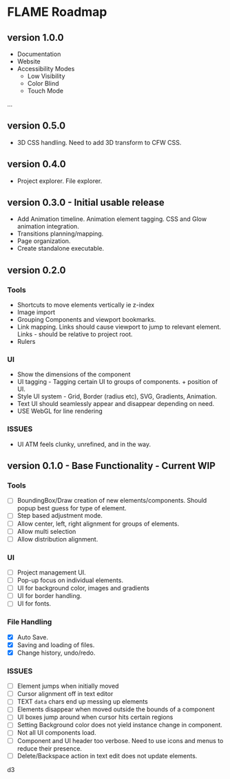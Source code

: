 # FLAME Roadmap

## version 1.0.0
- Documentation
- Website
- Accessibility Modes
    - Low Visibility
    - Color Blind
    - Touch Mode

...

## version 0.5.0
- 3D CSS handling. Need to add 3D transform to CFW CSS.


## version 0.4.0
- Project explorer. File explorer.

## version 0.3.0 - Initial usable release
- Add Animation timeline. Animation element tagging. CSS and Glow animation integration.
- Transitions planning/mapping.
- Page organization.
- Create standalone executable.

## version 0.2.0

### Tools
- Shortcuts to move elements vertically ie z-index
- Image import
- Grouping Components and viewport bookmarks.
- Link mapping. Links should cause viewport to jump to relevant element. Links - should be relative to project root.
- Rulers

### UI
- Show the dimensions of the component
- UI tagging - Tagging certain UI to groups of components. + position of UI.  
- Style UI system - Grid, Border (radius etc), SVG, Gradients, Animation.
- Text UI should seamlessly appear and disappear depending on need.
- USE WebGL for line rendering

### ISSUES
- UI ATM feels clunky, unrefined, and in the way.

## version 0.1.0 - Base Functionality - Current WIP

### Tools
- [ ] BoundingBox/Draw creation of new elements/components. Should popup best guess for type of element.
- [ ] Step based adjustment mode.
- [ ] Allow center, left, right alignment for groups of elements.
- [ ] Allow multi selection
- [ ] Allow distribution alignment.

### UI
- [ ] Project management UI.
- [ ] Pop-up focus on individual elements.
- [ ] UI for background color, images and gradients
- [ ] UI for border handling.
- [ ] UI for fonts.

### File Handling
- [x] Auto Save.
- [x] Saving and loading of files.
- [x] Change history, undo/redo.

### ISSUES
- [ ] Element jumps when initially moved
- [ ] Cursor alignment off in text editor
- [ ] TEXT `data` chars end up messing up elements
- [ ] Elements disappear when moved outside the bounds of a component
- [ ] UI boxes jump around when cursor hits certain regions
- [ ] Setting Background color does not yield instance change in component.
- [ ] Not all UI components load.  
- [ ] Component and UI header too verbose. Need to use icons and menus to reduce their presence.
- [ ] Delete/Backspace action in text edit does not update elements.

d3

